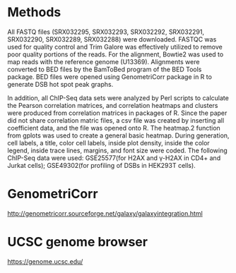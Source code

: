 # Methods

All FASTQ files (SRX032295, SRX032293, SRX032292, SRX032291, SRX032290, SRX032289, SRX032288) were downloaded. FASTQC was used for quality control and Trim Galore was effectively utilized to remove poor quality portions of the reads. For the alignment, Bowtie2 was used to map reads with the reference genome (U13369). Alignments were converted to BED files by the BamToBed program of the BED Tools package. BED files were opened using GenometriCorr package in R to generate DSB hot spot peak graphs. 

In addition, all ChIP-Seq data sets were analyzed by Perl scripts to calculate the Pearson correlation matrices, and correlation heatmaps and clusters were produced from correlation matrices in packages of R. Since the paper did not share correlation matric files, a csv file was created by inserting all coefficient data, and the file was opened onto R. The heatmap.2 function from gplots was used to create a general basic heatmap. During generation, cell labels, a title, color cell labels, inside plot density, inside the color legend, inside trace lines, margins, and font size were coded. The following ChIP-Seq data were used: GSE25577(for H2AX and γ-H2AX in CD4+ and Jurkat cells); GSE49302(for profiling of DSBs in HEK293T cells).

# GenometriCorr
http://genometricorr.sourceforge.net/galaxy/galaxyintegration.html

# UCSC genome browser
https://genome.ucsc.edu/
